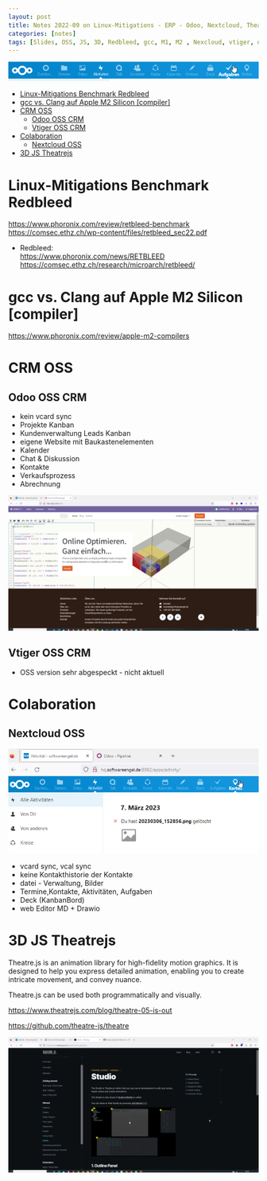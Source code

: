```yaml
---
layout: post
title: Notes 2022-09 on Linux-Mitigations - ERP - Odoo, Nextcloud, Theatrejs
categories: [notes]
tags: [Slides, OSS, JS, 3D, Redbleed, gcc, M1, M2 , Nexcloud, vtiger, odoo, theatrejs, Slides, Compiler, Security , Linux, OSS ]
---
```


![](../pics/20230705161157_nextcloud.png)
- [Linux-Mitigations Benchmark Redbleed](#linux-mitigations-benchmark-redbleed)
- [gcc vs. Clang auf Apple M2 Silicon \[compiler\]](#gcc-vs-clang-auf-apple-m2-silicon-compiler)
- [CRM OSS](#crm-oss)
  - [Odoo OSS CRM](#odoo-oss-crm)
  - [Vtiger OSS CRM](#vtiger-oss-crm)
- [Colaboration](#colaboration)
  - [Nextcloud OSS](#nextcloud-oss)
- [3D JS Theatrejs](#3d-js-theatrejs)

 # Linux-Mitigations Benchmark Redbleed 

 <https://www.phoronix.com/review/retbleed-benchmark>
 <https://comsec.ethz.ch/wp-content/files/retbleed_sec22.pdf>

 - Redbleed:  
 <https://www.phoronix.com/news/RETBLEED>
 <https://comsec.ethz.ch/research/microarch/retbleed/>

 # gcc vs. Clang auf Apple M2 Silicon [compiler]
 
 <https://www.phoronix.com/review/apple-m2-compilers>

# CRM OSS 

##  Odoo OSS CRM 
- kein vcard sync 
- Projekte Kanban
- Kundenverwaltung Leads Kanban 
- eigene Website mit Baukastenelementen 
- Kalender 
- Chat & Diskussion 
- Kontakte 
- Verkaufsprozess 
- Abrechnung 

![](../pics/20230705160640_odoo_website.png)


## Vtiger OSS CRM 
- OSS version sehr abgespeckt - nicht aktuell 

# Colaboration 

## Nextcloud OSS 

![](../pics/20230705155928_Nextcloud.png)

- vcard sync, vcal sync 
- keine Kontakthistorie der Kontakte 
- datei - Verwaltung, Bilder 
- Termine,Kontakte, Aktivitäten, Aufgaben 
- Deck (KanbanBord)
- web Editor MD + Drawio 

# 3D JS Theatrejs 

Theatre.js is an animation library for high-fidelity motion graphics. It is designed to help you express detailed animation, enabling you to create intricate movement, and convey nuance.

Theatre.js can be used both programmatically and visually.

<https://www.theatrejs.com/blog/theatre-05-is-out>

<https://github.com/theatre-js/theatre>

![](../pics/20230705161039_theatreJs.png)